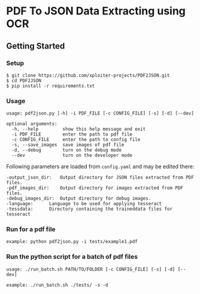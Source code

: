 # PDF To JSON Data Extracting using OCR

## Getting Started

### Setup
```
$ git clone https://github.com/xploiter-projects/PDF2JSON.git
$ cd PDF2JSON
$ pip install -r requirements.txt
```

### Usage
```
usage: pdf2json.py [-h] -i PDF_FILE [-c CONFIG_FILE] [-s] [-d] [--dev]

optional arguments:
  -h, --help         show this help message and exit
  -i PDF_FILE        enter the path to pdf file
  -c CONFIG_FILE     enter the path to config file
  -s, --save_images  save images of pdf file
  -d, --debug        turn on the debug mode
  --dev              turn on the developer mode

```

Following parameters are loaded from ```config.yaml``` and may be edited there:

    -output_json_dir:	Output directory for JSON files extracted from PDF files.
    -pdf_images_dir:	Output directory for images extracted from PDF files.
    -debug_images_dir:	Output directory for debug images. 
    -language:		Language to be used for applying tesseract
    -tessdata:		Directory containing the traineddata files for tesseract

### Run for a pdf file

```example: python pdf2json.py -i tests/example1.pdf```

### Run the python script for a batch of pdf files

```
usage: ./run_batch.sh PATH/TO/FOLDER [-c CONFIG_FILE] [-s] [-d] [--dev]
```
```
example: ./run_batch.sh ./tests/ -s -d
```

